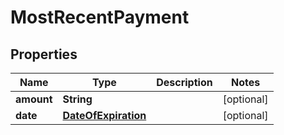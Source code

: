 

# MostRecentPayment


## Properties

| Name | Type | Description | Notes |
|------------ | ------------- | ------------- | -------------|
|**amount** | **String** |  |  [optional] |
|**date** | [**DateOfExpiration**](DateOfExpiration.md) |  |  [optional] |



